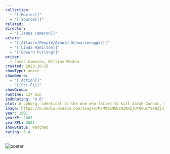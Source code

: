 ```yaml
---
collection:
  - "[[Movies]]"
  - "[[Sources]]"
related: 
director:
  - "[[James Cameron]]"
actors:
  - "[[Atlas/x/People/Arnold Schwarzenegger]]"
  - "[[Linda Hamilton]]"
  - "[[Edward Furlong]]"
writer:
  - James Cameron, William Wisher
created: 2023-10-29
showType: movie
showGenre:
  - "[[Action]]"
  - "[[Sci-Fi]]"
showGroup: 
runtime: 137 min
imdbRating: "8.6"
plot: A cyborg, identical to the one who failed to kill Sarah Connor, must now protect her ten year old son John from an even more advanced and powerful cyborg.
image: https://m.media-amazon.com/images/M/MV5BMGU2NzRmZjUtOGUxYS00ZjdjLWEwZWItY2NlM2JhNjkxNTFmXkEyXkFqcGdeQXVyNjU0OTQ0OTY@._V1_SX300.jpg
year: 1991
yearXP: 2003
yearXPL: 2021
showStatus: watched
rating: 5.4
---
```

![poster](https://m.media-amazon.com/images/M/MV5BMGU2NzRmZjUtOGUxYS00ZjdjLWEwZWItY2NlM2JhNjkxNTFmXkEyXkFqcGdeQXVyNjU0OTQ0OTY@._V1_SX300.jpg)

